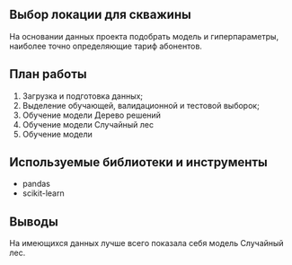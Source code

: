 ## Выбор локации для скважины

На основании данных проекта []() подобрать модель и гиперпараметры, наиболее точно определяющие тариф абонентов.

## План работы
1. Загрузка и подготовка данных;
2. Выделение обучающей, валидационной и тестовой выборок;
3. Обучение модели Дерево решений
4. Обучение модели Случайный лес
5. Обучение модели 

## Используемые библиотеки и инструменты
- pandas
- scikit-learn

## Выводы
На имеющихся данных лучше всего показала себя модель Случайный лес.
